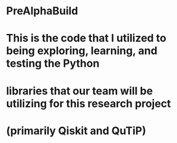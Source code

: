 # PreAlphaBuild
#
# This is the code that I utilized to being exploring, learning, and testing the Python 
# libraries that our team will be utilizing for this research project 
# (primarily Qiskit and QuTiP)
